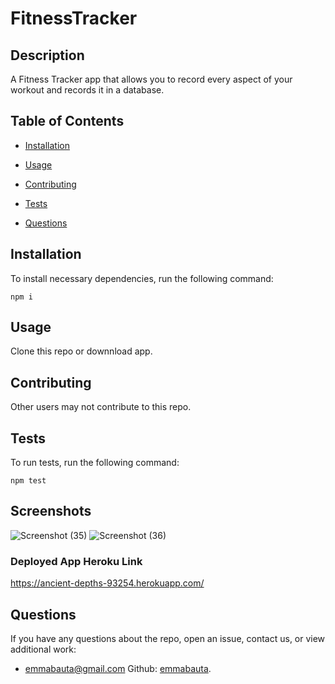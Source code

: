 # FitnessTracker
## Description

A Fitness Tracker app that allows you to record every aspect of your workout and records it in a database.

## Table of Contents 

* [Installation](#installation)

* [Usage](#usage)

* [Contributing](#contributing)

* [Tests](#tests)

* [Questions](#questions)

## Installation

To install necessary dependencies, run the following command:

```
npm i
```

## Usage

Clone this repo or downnload app.

  
## Contributing

Other users may not contribute to this repo.

## Tests

To run tests, run the following command:

```
npm test
```

## Screenshots

![Screenshot (35)](https://user-images.githubusercontent.com/73251656/108562911-998e4780-72ce-11eb-855d-70ba3a48a850.png)
![Screenshot (36)](https://user-images.githubusercontent.com/73251656/108562915-998e4780-72ce-11eb-8d89-9f46dec5b103.png)

### Deployed App Heroku Link

https://ancient-depths-93254.herokuapp.com/


## Questions

If you have any questions about the repo, open an issue, contact us,  or view additional work: 
* <emmabauta@gmail.com>   Github: [emmabauta](https://github.com/emmabauta/). 
